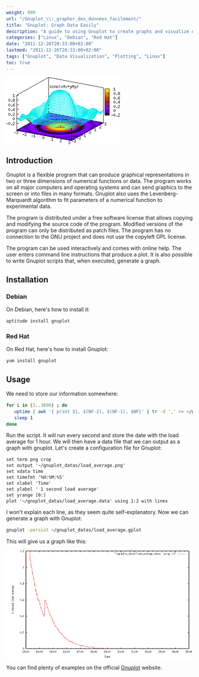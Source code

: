 ```yaml
---
weight: 999
url: "/Gnuplot_\\:_grapher_des_données_facilement/"
title: "Gnuplot: Graph Data Easily"
description: "A guide to using Gnuplot to create graphs and visualize data in 2D and 3D formats with examples and configuration."
categories: ["Linux", "Debian", "Red Hat"]
date: "2011-12-26T20:33:00+02:00"
lastmod: "2011-12-26T20:33:00+02:00"
tags: ["Gnuplot", "Data Visualization", "Plotting", "Linux"]
toc: true
---
```


![Gnuplot](/images/gnuplot_logo.png)

## Introduction

Gnuplot is a flexible program that can produce graphical representations in two or three dimensions of numerical functions or data. The program works on all major computers and operating systems and can send graphics to the screen or into files in many formats. Gnuplot also uses the Levenberg-Marquardt algorithm to fit parameters of a numerical function to experimental data.

The program is distributed under a free software license that allows copying and modifying the source code of the program. Modified versions of the program can only be distributed as patch files. The program has no connection to the GNU project and does not use the copyleft GPL license.

The program can be used interactively and comes with online help. The user enters command line instructions that produce a plot. It is also possible to write Gnuplot scripts that, when executed, generate a graph.

## Installation

### Debian

On Debian, here's how to install it:

```bash
aptitude install gnuplot
```

### Red Hat

On Red Hat, here's how to install Gnuplot:

```bash
yum install gnuplot
```

## Usage

We need to store our information somewhere:

```bash
for i in {1..3600} ; do
   uptime | awk '{ print $1, $(NF-2), $(NF-1), $NF}' | tr -d ',' >> ~/gnuplot_datas/load_average.datas
   sleep 1
done
```

Run the script. It will run every second and store the date with the load average for 1 hour. We will then have a data file that we can output as a graph with gnuplot. Let's create a configuration file for Gnuplot:

```gnuplot
set term png crop
set output '~/gnuplot_datas/load_average.png'
set xdata time
set timefmt '%H:%M:%S'
set xlabel 'Time'
set ylabel ' 1 second load average'
set yrange [0:]
plot '~/gnuplot_datas/load_average.data' using 1:2 with lines
```

I won't explain each line, as they seem quite self-explanatory. Now we can generate a graph with Gnuplot:

```bash
gnuplot -persist ~/gnuplot_datas/load_average.gplot
```

This will give us a graph like this:

![Gnuplot](/images/gnuplot.png)

You can find plenty of examples on the official [Gnuplot](https://www.gnuplot.info/) website.
